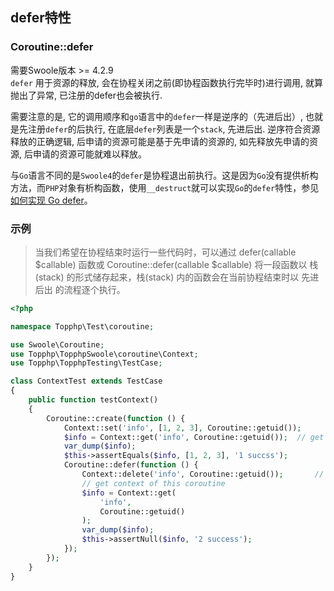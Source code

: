 ## defer特性

### Coroutine::defer

需要Swoole版本 &gt;= 4.2.9  
`defer` 用于资源的释放, 会在协程关闭之前\(即协程函数执行完毕时\)进行调用, 就算抛出了异常, 已注册的defer也会被执行.

需要注意的是, 它的调用顺序和`go`语言中的`defer`一样是逆序的（先进后出）, 也就是先注册`defer`的后执行, 在底层`defer`列表是一个`stack`, 先进后出. 逆序符合资源释放的正确逻辑, 后申请的资源可能是基于先申请的资源的, 如先释放先申请的资源, 后申请的资源可能就难以释放。

与`Go`语言不同的是`Swoole4`的`defer`是协程退出前执行。这是因为`Go`没有提供析构方法，而`PHP`对象有析构函数，使用`__destruct`就可以实现`Go`的`defer`特性，参见[如何实现 Go defer](https://wiki.swoole.com/wiki/page/p-go_defer.html)。


### 示例
>当我们希望在协程结束时运行一些代码时，可以通过 defer(callable $callable) 函数或 Coroutine::defer(callable $callable) 将一段函数以 栈(stack) 的形式储存起来，栈(stack) 内的函数会在当前协程结束时以 先进后出 的流程逐个执行。

```php
<?php

namespace Topphp\Test\coroutine;

use Swoole\Coroutine;
use Topphp\TopphpSwoole\coroutine\Context;
use Topphp\TopphpTesting\TestCase;

class ContextTest extends TestCase
{
    public function testContext()
    {
        Coroutine::create(function () {
            Context::set('info', [1, 2, 3], Coroutine::getuid());
            $info = Context::get('info', Coroutine::getuid());  // get context of this coroutine
            var_dump($info);
            $this->assertEquals($info, [1, 2, 3], '1 succss');
            Coroutine::defer(function () {
                Context::delete('info', Coroutine::getuid());       // delete
                // get context of this coroutine
                $info = Context::get(
                    'info',
                    Coroutine::getuid()
                );
                var_dump($info);
                $this->assertNull($info, '2 success');
            });
        });
    }
}
```


